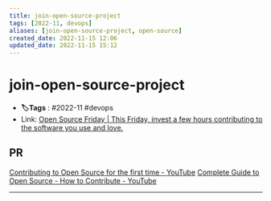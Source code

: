 ```yaml
---
title: join-open-source-project
tags: [2022-11, devops]
aliases: [join-open-source-project, open-source]
created_date: 2022-11-15 12:06
updated_date: 2022-11-15 15:12
---
```


# join-open-source-project

- **🏷️Tags** :   #2022-11 #devops 
- Link: [Open Source Friday | This Friday, invest a few hours contributing to the software you use and love.](https://opensourcefriday.com/zh/)

## PR

[Contributing to Open Source for the first time - YouTube](https://www.youtube.com/watch?v=c6b6B9oN4Vg)
[Complete Guide to Open Source - How to Contribute - YouTube](https://www.youtube.com/watch?v=yzeVMecydCE)




---


